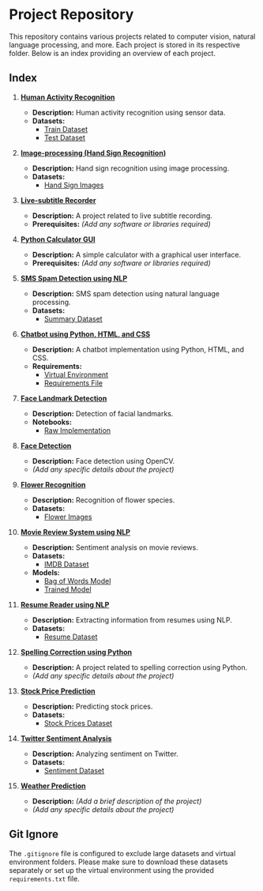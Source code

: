 # Project Repository

This repository contains various projects related to computer vision, natural language processing, and more. Each project is stored in its respective folder. Below is an index providing an overview of each project.

## Index

1. **[Human Activity Recognition](./Human%20Activity%20Recognition)**
   - **Description:** Human activity recognition using sensor data.
   - **Datasets:**
     - [Train Dataset](./Human%20Activity%20Recognition/train.csv)
     - [Test Dataset](./Human%20Activity%20Recognition/test.csv)

2. **[Image-processing (Hand Sign Recognition)](./Image-processing%20(Hand%20Sign%20Recognition))**
   - **Description:** Hand sign recognition using image processing.
   - **Datasets:**
     - [Hand Sign Images](./Image-processing%20(Hand%20Sign%20Recognition)/data)

3. **[Live-subtitle Recorder](./Live-subtitle%20Recorder)**
   - **Description:** A project related to live subtitle recording.
   - **Prerequisites:** _(Add any software or libraries required)_

4. **[Python Calculator GUI](./Python%20Calculator%20GUI)**
   - **Description:** A simple calculator with a graphical user interface.
   - **Prerequisites:** _(Add any software or libraries required)_

5. **[SMS Spam Detection using NLP](./SMS%20spam%20detection%20using%20NLP)**
   - **Description:** SMS spam detection using natural language processing.
   - **Datasets:**
     - [Summary Dataset](./SMS%20spam%20detection%20using%20NLP/summary.csv)

6. **[Chatbot using Python, HTML, and CSS](./chatbot%20using%20python,%20Html%20and%20css)**
   - **Description:** A chatbot implementation using Python, HTML, and CSS.
   - **Requirements:**
     - [Virtual Environment](./chatbot%20using%20python,%20Html%20and%20css/venv)
     - [Requirements File](./chatbot%20using%20python,%20Html%20and%20css/requirements.txt)

7. **[Face Landmark Detection](./face%20Landmark%20detection)**
   - **Description:** Detection of facial landmarks.
   - **Notebooks:**
     - [Raw Implementation](./face%20Landmark%20detection/raw.ipynb)

8. **[Face Detection](./face%20detection)**
   - **Description:** Face detection using OpenCV.
   - _(Add any specific details about the project)_

9. **[Flower Recognition](./flower%20recognition)**
   - **Description:** Recognition of flower species.
   - **Datasets:**
     - [Flower Images](./flower%20recognition/flowers)

10. **[Movie Review System using NLP](./movie%20review%20system%20NLP)**
    - **Description:** Sentiment analysis on movie reviews.
    - **Datasets:**
      - [IMDB Dataset](./movie%20review%20system%20NLP/IMDB-Dataset.csv)
    - **Models:**
      - [Bag of Words Model](./movie%20review%20system%20NLP/bow.pkl)
      - [Trained Model](./movie%20review%20system%20NLP/model1.pkl)

11. **[Resume Reader using NLP](./resume%20reader%20NLP)**
    - **Description:** Extracting information from resumes using NLP.
    - **Datasets:**
      - [Resume Dataset](./resume%20reader%20NLP/UpdatedResumeDataSet.csv)

12. **[Spelling Correction using Python](./spelling%20correction%20using%20python)**
    - **Description:** A project related to spelling correction using Python.
    - _(Add any specific details about the project)_

13. **[Stock Price Prediction](./stock%20price%20prediction)**
    - **Description:** Predicting stock prices.
    - **Datasets:**
      - [Stock Prices Dataset](./stock%20price%20prediction/stonks.csv)

14. **[Twitter Sentiment Analysis](./twitter%20sentiment%20analysis)**
    - **Description:** Analyzing sentiment on Twitter.
    - **Datasets:**
      - [Sentiment Dataset](./twitter%20sentiment%20analysis/Sentiment.csv)

15. **[Weather Prediction](./weather%20prediction)**
    - **Description:** _(Add a brief description of the project)_
    - _(Add any specific details about the project)_

## Git Ignore
The `.gitignore` file is configured to exclude large datasets and virtual environment folders. Please make sure to download these datasets separately or set up the virtual environment using the provided `requirements.txt` file.
